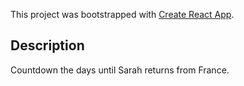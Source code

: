 This project was bootstrapped with [Create React App](https://github.com/facebookincubator/create-react-app).

## Description
Countdown the days until Sarah returns from France.